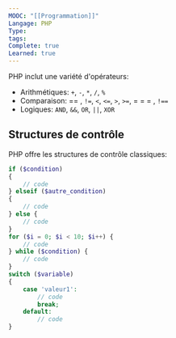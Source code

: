 ```yaml
---
MOOC: "[[Programmation]]"
Langage: PHP
Type: 
tags: 
Complete: true
Learned: true
---
```

PHP inclut une variété d'opérateurs:

- Arithmétiques: `+`, `-`, `*`, `/`, `%`
- Comparaison: == , `!=`, `<`, `<=`, `>`, `>=`, = = = , `!==`
- Logiques: `AND`, `&&`, `OR`, `||`, `XOR`

## Structures de contrôle

PHP offre les structures de contrôle classiques:
```php
if ($condition)
{
	// code
} elseif ($autre_condition)
{
	// code
} else {
	// code
}
for ($i = 0; $i < 10; $i++) {
	// code
} while ($condition) {
	// code
}
switch ($variable)
{
	case 'valeur1':
		// code
		break;
	default:
		// code
}
```